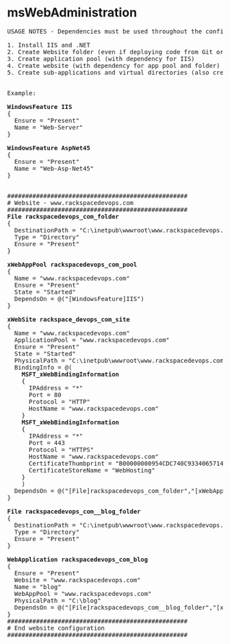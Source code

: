 msWebAdministration
===================
<pre>
USAGE NOTES - Dependencies must be used throughout the config to prevent failure. Your config should run in the following order.

1. Install IIS and .NET
2. Create Website folder (even if deploying code from Git or TeamCity)
3. Create application pool (with dependency for IIS)
4. Create website (with dependency for app pool and folder)
5. Create sub-applications and virtual directories (also creating their folder and making them dependent on the website)


Example:

<b>WindowsFeature IIS</b>
{
  Ensure = "Present"
  Name = "Web-Server"
}

<b>WindowsFeature AspNet45</b>
{
  Ensure = "Present"
  Name = "Web-Asp-Net45"
}


##################################################
# Website - www.rackspacedevops.com
##################################################
<b>File rackspacedevops_com_folder</b>
{
  DestinationPath = "C:\inetpub\wwwroot\www.rackspacedevops.com"
  Type = "Directory"
  Ensure = "Present"
}

<b>xWebAppPool rackspacedevops_com_pool</b>
{
  Name = "www.rackspacedevops.com"
  Ensure = "Present"
  State = "Started"
  DependsOn = @("[WindowsFeature]IIS")
}

<b>xWebSite rackspace_devops_com_site</b>
{
  Name = "www.rackspacedevops.com"
  ApplicationPool = "www.rackspacedevops.com"
  Ensure = "Present"
  State = "Started"
  PhysicalPath = "C:\inetpub\wwwroot\www.rackspacedevops.com"
  BindingInfo = @(
    <b>MSFT_xWebBindingInformation</b>
    {
      IPAddress = "*"
      Port = 80
      Protocol = "HTTP"
      HostName = "www.rackspacedevops.com"
    }
    <b>MSFT_xWebBindingInformation</b>
    {
      IPAddress = "*"
      Port = 443
      Protocol = "HTTPS"
      HostName = "www.rackspacedevops.com"
      CertificateThumbprint = "B00000000954CDC740C933406571469EEE53C71"
      CertificateStoreName = "WebHosting"
    }
    )
  DependsOn = @("[File]rackspacedevops_com_folder","[xWebAppPool]rackspacedevops_com_pool")
}

<b>File rackspacedevops_com__blog_folder</b>
{
  DestinationPath = "C:\inetpub\wwwroot\www.rackspacedevops.com"
  Type = "Directory"
  Ensure = "Present"
}

<b>WebApplication rackspacedevops_com_blog</b>
{
  Ensure = "Present"
  Website = "www.rackspacedevops.com"
  Name = "blog"
  WebAppPool = "www.rackspacedevops.com"
  PhysicalPath = "C:\blog"
  DependsOn = @("[File]rackspacedevops_com__blog_folder","[xWebSite]rackspace_devops_com_site")
}
##################################################
# End website configuration
##################################################


</pre>

